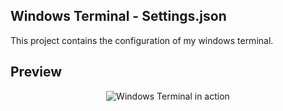 ## Windows Terminal - Settings.json

This project contains the configuration of my windows terminal.

## Preview

<p align="center">
  <img alt="Windows Terminal in action" src="https://user-images.githubusercontent.com/47970111/174457110-c3352c1e-3e1f-489b-800a-728fd469553c.PNG">
</p>

